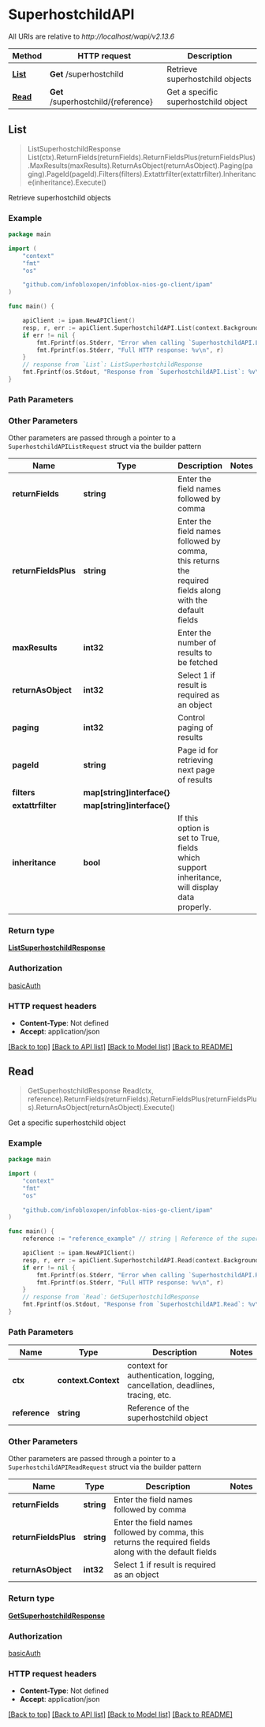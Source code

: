 # SuperhostchildAPI

All URIs are relative to *http://localhost/wapi/v2.13.6*

Method | HTTP request | Description
------------- | ------------- | -------------
[**List**](SuperhostchildAPI.md#List) | **Get** /superhostchild | Retrieve superhostchild objects
[**Read**](SuperhostchildAPI.md#Read) | **Get** /superhostchild/{reference} | Get a specific superhostchild object



## List

> ListSuperhostchildResponse List(ctx).ReturnFields(returnFields).ReturnFieldsPlus(returnFieldsPlus).MaxResults(maxResults).ReturnAsObject(returnAsObject).Paging(paging).PageId(pageId).Filters(filters).Extattrfilter(extattrfilter).Inheritance(inheritance).Execute()

Retrieve superhostchild objects



### Example

```go
package main

import (
	"context"
	"fmt"
	"os"

	"github.com/infobloxopen/infoblox-nios-go-client/ipam"
)

func main() {

	apiClient := ipam.NewAPIClient()
	resp, r, err := apiClient.SuperhostchildAPI.List(context.Background()).Execute()
	if err != nil {
		fmt.Fprintf(os.Stderr, "Error when calling `SuperhostchildAPI.List``: %v\n", err)
		fmt.Fprintf(os.Stderr, "Full HTTP response: %v\n", r)
	}
	// response from `List`: ListSuperhostchildResponse
	fmt.Fprintf(os.Stdout, "Response from `SuperhostchildAPI.List`: %v\n", resp)
}
```

### Path Parameters



### Other Parameters

Other parameters are passed through a pointer to a `SuperhostchildAPIListRequest` struct via the builder pattern


Name | Type | Description  | Notes
------------- | ------------- | ------------- | -------------
**returnFields** | **string** | Enter the field names followed by comma | 
**returnFieldsPlus** | **string** | Enter the field names followed by comma, this returns the required fields along with the default fields | 
**maxResults** | **int32** | Enter the number of results to be fetched | 
**returnAsObject** | **int32** | Select 1 if result is required as an object | 
**paging** | **int32** | Control paging of results | 
**pageId** | **string** | Page id for retrieving next page of results | 
**filters** | **map[string]interface{}** |  | 
**extattrfilter** | **map[string]interface{}** |  | 
**inheritance** | **bool** | If this option is set to True, fields which support inheritance, will display data properly. | 

### Return type

[**ListSuperhostchildResponse**](ListSuperhostchildResponse.md)

### Authorization

[basicAuth](../README.md#basicAuth)

### HTTP request headers

- **Content-Type**: Not defined
- **Accept**: application/json

[[Back to top]](#) [[Back to API list]](../README.md#documentation-for-api-endpoints)
[[Back to Model list]](../README.md#documentation-for-models)
[[Back to README]](../README.md)


## Read

> GetSuperhostchildResponse Read(ctx, reference).ReturnFields(returnFields).ReturnFieldsPlus(returnFieldsPlus).ReturnAsObject(returnAsObject).Execute()

Get a specific superhostchild object



### Example

```go
package main

import (
	"context"
	"fmt"
	"os"

	"github.com/infobloxopen/infoblox-nios-go-client/ipam"
)

func main() {
	reference := "reference_example" // string | Reference of the superhostchild object

	apiClient := ipam.NewAPIClient()
	resp, r, err := apiClient.SuperhostchildAPI.Read(context.Background(), reference).Execute()
	if err != nil {
		fmt.Fprintf(os.Stderr, "Error when calling `SuperhostchildAPI.Read``: %v\n", err)
		fmt.Fprintf(os.Stderr, "Full HTTP response: %v\n", r)
	}
	// response from `Read`: GetSuperhostchildResponse
	fmt.Fprintf(os.Stdout, "Response from `SuperhostchildAPI.Read`: %v\n", resp)
}
```

### Path Parameters


Name | Type | Description  | Notes
------------- | ------------- | ------------- | -------------
**ctx** | **context.Context** | context for authentication, logging, cancellation, deadlines, tracing, etc.
**reference** | **string** | Reference of the superhostchild object | 

### Other Parameters

Other parameters are passed through a pointer to a `SuperhostchildAPIReadRequest` struct via the builder pattern


Name | Type | Description  | Notes
------------- | ------------- | ------------- | -------------
**returnFields** | **string** | Enter the field names followed by comma | 
**returnFieldsPlus** | **string** | Enter the field names followed by comma, this returns the required fields along with the default fields | 
**returnAsObject** | **int32** | Select 1 if result is required as an object | 

### Return type

[**GetSuperhostchildResponse**](GetSuperhostchildResponse.md)

### Authorization

[basicAuth](../README.md#basicAuth)

### HTTP request headers

- **Content-Type**: Not defined
- **Accept**: application/json

[[Back to top]](#) [[Back to API list]](../README.md#documentation-for-api-endpoints)
[[Back to Model list]](../README.md#documentation-for-models)
[[Back to README]](../README.md)

